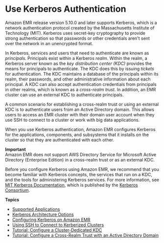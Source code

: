 # Use Kerberos Authentication<a name="emr-kerberos"></a>

Amazon EMR release version 5\.10\.0 and later supports Kerberos, which is a network authentication protocol created by the Massachusetts Institute of Technology \(MIT\)\. Kerberos uses secret\-key cryptography to provide strong authentication so that passwords or other credentials aren't sent over the network in an unencrypted format\.

In Kerberos, services and users that need to authenticate are known as *principals*\. Principals exist within a Kerberos *realm*\. Within the realm, a Kerberos server known as the *key distribution center \(KDC\)* provides the means for principals to authenticate\. The KDC does this by issuing *tickets* for authentication\. The KDC maintains a database of the principals within its realm, their passwords, and other administrative information about each principal\. A KDC can also accept authentication credentials from principals in other realms, which is known as a *cross\-realm trust*\. In addition, an EMR cluster can use an external KDC to authenticate principals\.

A common scenario for establishing a cross\-realm trust or using an external KDC is to authenticate users from an Active Directory domain\. This allows users to access an EMR cluster with their domain user account when they use SSH to connect to a cluster or work with big data applications\.

When you use Kerberos authentication, Amazon EMR configures Kerberos for the applications, components, and subsystems that it installs on the cluster so that they are authenticated with each other\.

**Important**  
Amazon EMR does not support AWS Directory Service for Microsoft Active Directory \(Enterprise Edition\) in a cross\-realm trust or as an external KDC\.

Before you configure Kerberos using Amazon EMR, we recommend that you become familiar with Kerberos concepts, the services that run on a KDC, and the tools for administering Kerberos services\. For more information, see [MIT Kerberos Documentation](http://web.mit.edu/kerberos/krb5-latest/doc/), which is published by the [Kerberos Consortium](http://kerberos.org/)\.

**Topics**
+ [Supported Applications](emr-kerberos-principals.md)
+ [Kerberos Architecture Options](emr-kerberos-options.md)
+ [Configuring Kerberos on Amazon EMR](emr-kerberos-configure.md)
+ [Using SSH to Connect to Kerberized Clusters](emr-kerberos-connect-ssh.md)
+ [Tutorial: Configure a Cluster\-Dedicated KDC](emr-kerberos-cluster-kdc.md)
+ [Tutorial: Configure a Cross\-Realm Trust with an Active Directory Domain](emr-kerberos-cross-realm.md)